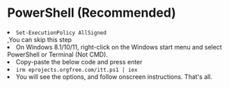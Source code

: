 <h1>PowerShell (Recommended)</h1>
<li><code>Set-ExecutionPolicy AllSigned</code></li>,<it>You can skip this step</it>

<li>On Windows 8.1/10/11, right-click on the Windows start menu and select PowerShell or Terminal (Not CMD).</li>
<li>Copy-paste the below code and press enter</li>
<li><code>irm eprojects.orgfree.com/itt.ps1 | iex</code></li>
<li>You will see the options, and follow onscreen instructions.
That's all.</li>
